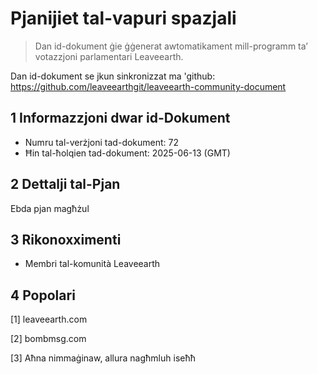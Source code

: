 # Pjanijiet tal-vapuri spazjali

>Dan id-dokument ġie ġġenerat awtomatikament mill-programm ta’ votazzjoni parlamentari Leaveearth.

Dan id-dokument se jkun sinkronizzat ma 'github: https://github.com/leaveearthgit/leaveearth-community-document

## 1 Informazzjoni dwar id-Dokument

- Numru tal-verżjoni tad-dokument: 72
- Ħin tal-ħolqien tad-dokument: 2025-06-13 (GMT)

## 2 Dettalji tal-Pjan

Ebda pjan magħżul

## 3 Rikonoxximenti
* Membri tal-komunità Leaveearth

## 4 Popolari
[1] leaveearth.com

[2] bombmsg.com

[3] Aħna nimmaġinaw, allura nagħmluh iseħħ
